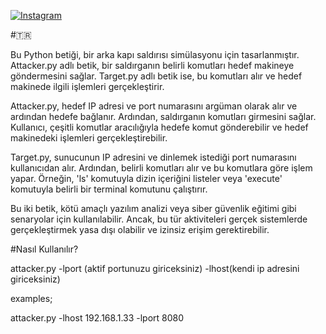 
[![Instagram](https://img.shields.io/badge/-Instagram-ff69b4?style=flat-square&logo=instagram&logoColor=white)](https://www.instagram.com/rootramo?igsh=c2ptcHhjZGRnMGV2)

#🇹🇷

Bu Python betiği, bir arka kapı saldırısı simülasyonu için tasarlanmıştır. Attacker.py adlı betik, bir saldırganın belirli komutları hedef makineye göndermesini sağlar. Target.py adlı betik ise, bu komutları alır ve hedef makinede ilgili işlemleri gerçekleştirir.

Attacker.py, hedef IP adresi ve port numarasını argüman olarak alır ve ardından hedefe bağlanır. Ardından, saldırganın komutları girmesini sağlar. Kullanıcı, çeşitli komutlar aracılığıyla hedefe komut gönderebilir ve hedef makinedeki işlemleri gerçekleştirebilir.

Target.py, sunucunun IP adresini ve dinlemek istediği port numarasını kullanıcıdan alır. Ardından, belirli komutları alır ve bu komutlara göre işlem yapar. Örneğin, 'ls' komutuyla dizin içeriğini listeler veya 'execute' komutuyla belirli bir terminal komutunu çalıştırır.

Bu iki betik, kötü amaçlı yazılım analizi veya siber güvenlik eğitimi gibi senaryolar için kullanılabilir. Ancak, bu tür aktiviteleri gerçek sistemlerde gerçekleştirmek yasa dışı olabilir ve izinsiz erişim gerektirebilir.

#Nasıl Kullanılır?

attacker.py -lport (aktif portunuzu giriceksiniz) -lhost(kendi ip adresini giriceksiniz)

examples;

attacker.py -lhost 192.168.1.33 -lport 8080
